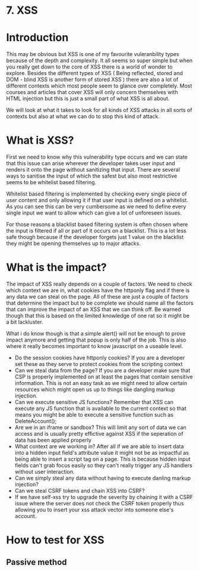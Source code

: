 # 7. XSS

# Introduction

This may be obvious but XSS is one of my favourite vuleranbility types because of the depth and complexity. It all seems so super simple but when you really get down to the core of XSS there is a world of wonder to explore. Besides the different types of XSS ( Being reflected, stored and DOM - blind XSS is another form of stored XSS ) there are also a lot of different contexts which most people seem to glance over completely. Most courses and articles that cover XSS will only concern themselves with HTML injection but this is just a small part of what XSS is all about. 

We will look at what it takes to look for all kinds of XSS attacks in all sorts of contexts but also at what we can do to stop this kind of attack. 

# What is XSS?

First we need to know why this vulnerability type occurs and we can state that this issue can arise wherever the developer takes user input and renders it onto the page without sanitizing that input. There are several ways to sanitise the input of which the safest but also most restrictive seems to be whitelist based filtering. 

Whitelist based filtering is implemented by checking every single piece of user content and only allowing it if that user input is defined on a whitelist. As you can see this can be very cumbersome as we need to define every single input we want to allow which can give a lot of unforeseen issues. 

For those reasons a blacklist based filtering system is often chosen where the input is filtered if all or part of it occurs on a blacklist. This is a lot less safe though because if the developer forgets just 1 value on the blacklist they might be opening themselves up to major attacks. 

# What is the impact?

The impact of XSS really depends on a couple of factors. We need to check which context we are in, what cookies have the httponly flag and if there is any data we can steal on the page. All of these are just a couple of factors that determine the impact but to be complete we should name all the factors that can improve the impact of an XSS that we can think off. Be warned though that this is based on the limited knowledge of one rat so it might be a bit lackluster. 

What i do know though is that a simple alert() will not be enough to prove impact anymore and getting that popup is only half of the job. This is also where it really becomes important to know javascript on a useable level. 

- Do the session cookies have httponly cookies? If you are a developer set these as they serve to protect cookies from the scripting context
- Can we steal data from the page? If you are a developer make sure that CSP is properly implemented on at least the pages that contain sensitive information. This is not an easy task as we might need to allow certain resources which might open us up to things like dangling markup injection.
- Can we execute sensitive JS functions? Remember that XSS can execute any JS function that is available to the current context so that means you might be able to execute a sensitive function such as DeleteAccount();
- Are we in an iframe or sandbox? This will limit any sort of data we can access and is usually pretty effictive against XSS if the seperation of data has been applied properly
- What context are we working in? After all if we are able to insert data into a hidden input field's attribute value it might not be as impactful as being able to insert a script tag on a page. This is because hidden input fields can't grab focus easily so they can't really trigger any JS handlers without user interaction.
- Can we simply steal any data without having to execute danling markup injection?
- Can we steal CSRF tokens and chain XSS into CSRF?
- If we have self-xss try to upgrade the severity by chaining it with a CSRF issue where the server does not check the CSRF token properly thus allowing you to insert your xss attack vector into someone else's account.

# How to test for XSS

## Passive method